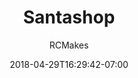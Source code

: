 ---
title: "Santashop"
date: 2018-04-29T16:29:42-07:00
draft: true

author: "RCMakes"

client: "RCMakes"

videoName: "Santa's Scene Shop"

videoDescription: "The night before Christmas as everyone sleeps, Santa's Scene Shop is full of interns!"

embedLink: "https://www.youtube.com/embed/Hd_SEU9vCLA"
---